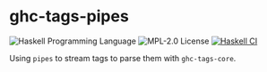 ghc-tags-pipes
==============

![Haskell Programming Language](https://img.shields.io/badge/language-Haskell-8D82AC.svg?style=for-the-badge)
![MPL-2.0 License](http://img.shields.io/badge/license-MPL20-brightgreen.svg?style=for-the-badge)
[![Haskell CI](https://img.shields.io/github/actions/workflow/status/coot/ghc-tags-plugin/ci.yml?branch=master&label=Build&style=for-the-badge)](https://github.com/coot/ghc-tags-plugin/actions/workflows/ci.yml)

Using `pipes` to stream tags to parse them with `ghc-tags-core`.
